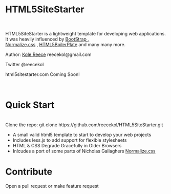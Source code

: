 <h1>HTML5SiteStarter</h1>
<br/>
<p>HTML5SiteStarter is a lightweight template for developing web applications. It was heavily influenced by <a href="https://github.com/twitter/bootstrap">BootStrap</s> 
,<br/><a href="http://necolas.github.com/normalize.css/">Normalize.css</a> , <a href="https://github.com/h5bp/html5-boilerplate">HTML5BoilerPlate</a> and many many more.
 </p>
<p>Author: <a href="http://reecekol.com/">Kole Reece</a> reecekol@gmail.com</p>
<p>Twitter @reecekol</p>
<p>html5sitestarter.com Coming Soon!</p>
<br/>
<h1>Quick Start</h1>
<br/>
Clone the repo: git clone https://github.com/reecekol/HTML5SiteStarter.git
<ul>
<li>A small valid html5 template to start to develop your web projects</li>
<li>Includes less.js to add support for flexible stylesheets</li>
<li>HTML & CSS Degrade Gracefully in Older Browsers</li>
<li>Inlcudes a port of some parts of Nicholas Gallaghers <a href="https://github.com/necolas/normalize.css/">Normalize.css</a></li>
</ul>
<h1>Contribute</h1>
<p>Open a pull request or make feature request</p>

